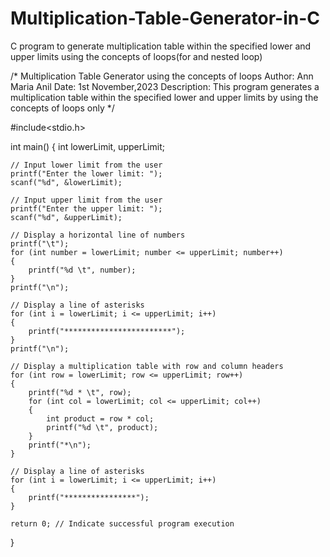 # Multiplication-Table-Generator-in-C
C program to generate multiplication table within the specified lower and upper limits using the concepts of loops(for and nested loop)

/* 
   Multiplication Table Generator using the concepts of loops
   Author: Ann Maria Anil
   Date: 1st November,2023
   Description: This program generates a multiplication table
                within the specified lower and upper limits by 
				using the concepts of loops only
*/

#include<stdio.h>

int main()
{
    int lowerLimit, upperLimit;

    // Input lower limit from the user
    printf("Enter the lower limit: ");
    scanf("%d", &lowerLimit);

    // Input upper limit from the user
    printf("Enter the upper limit: ");
    scanf("%d", &upperLimit);

    // Display a horizontal line of numbers
    printf("\t");
    for (int number = lowerLimit; number <= upperLimit; number++)
	{
        printf("%d \t", number);
    }
    printf("\n");

    // Display a line of asterisks
    for (int i = lowerLimit; i <= upperLimit; i++)
    {
        printf("************************");
    }
    printf("\n");

    // Display a multiplication table with row and column headers
    for (int row = lowerLimit; row <= upperLimit; row++)
    {
        printf("%d * \t", row);
        for (int col = lowerLimit; col <= upperLimit; col++)
	    {
            int product = row * col;
            printf("%d \t", product);
        }
        printf("*\n");
    }

    // Display a line of asterisks
    for (int i = lowerLimit; i <= upperLimit; i++) 
	{
        printf("****************");
    }

    return 0; // Indicate successful program execution
}
